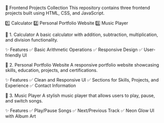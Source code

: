 🚀 Frontend Projects Collection
This repository contains three frontend projects built using HTML, CSS, and JavaScript.

1️⃣ Calculator
2️⃣ Personal Portfolio Website
3️⃣ Music Player

🔢 1. Calculator
A basic calculator with addition, subtraction, multiplication, and division functionality.

✨ Features
✅ Basic Arithmetic Operations
✅ Responsive Design
✅ User-friendly UI


📌 2. Personal Portfolio Website
A responsive portfolio website showcasing skills, education, projects, and certifications.

✨ Features
✅ Clean and Responsive UI
✅ Sections for Skills, Projects, and Experience
✅ Contact Information

🎵 3. Music Player
A stylish music player that allows users to play, pause, and switch songs.

✨ Features
✅ Play/Pause Songs
✅ Next/Previous Track
✅ Neon Glow UI with Album Art

